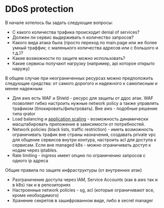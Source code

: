 # DDoS protection 

В начале хотелось бы задать следующие вопросы: 
  - C какого количества трафика происходит denial of services?
  - Должен ли сервис выдерживать n количество запросов?
  - Какого вида атака была (просто переход по main.page  или же более умный траффик; с маленького количества адресов или с большого и т.д.)? 
  - Какие возможности по защите можно использовать?
  - Какие сервисы получают нагрузку (например, api которое открыто наружу)

В общем случае при неограниченных ресурсах можно предположить следующие средства: от самого дорогого и надежного к самописным и менее надежным:

  - Для aws есть WAF и Shield - ресурс для защиты от ддос атак. WAF позволяет гибко настроить нужные network policy а также управлять трафиком (блокировать/фильтровать). Вне aws - подобные решение типа qrator
  - Load balancing и [application scaling](https://github.com/andrei-klimenko/b2b/blob/master/1/flux/dev/patch.yaml#L24) - возможность динамически масштабировать приложение в зависимости от потребностей. 
  - Network policies (black lists, traffic restriction) - иметь возможность ограничивать трафик вне страны назначения, создавать private vpc для общение сервисов внутри контура, настроить acl для доступа к сервисам. Если вне managed k8s - можно ограничивать доступ к нодам через iptables. 
  - Rate limiting - ingress имеет опцию по ограничению запросов с одного ip адреса


Общие правила по защите инфраструктуры (от внутренних атак)
  - Разграничение доступа через IAM, Service Accounts (как в aws так и в k8s) так и в репозиториях
  - Настроенные network policies - sg, acl (которые ограничивают все, кроме необходимого)
  - Хранение секретов в зашифрованном виде, либо в secret manager

